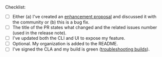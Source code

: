 Checklist:

* [ ] Either (a) I've created an [enhancement proposal](https://github.com/argoproj/argo-cd/issues/new/choose) and discussed it with the community or (b) this is a bug fix.
* [ ] The title of the PR states what changed and the related issues number (used in the release note).
* [ ] I've updated both the CLI and UI to expose my feature.	
* [ ] Optional. My organization is added to the README.
* [ ] I've signed the CLA and my build is green ([troubleshooting builds](https://argoproj.github.io/argo-cd/developer-guide/ci/)). 
